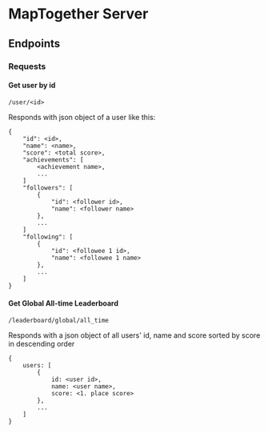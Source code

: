 # MapTogether Server

## Endpoints

### Requests
#### Get user by id
`/user/<id>`

Responds with json object of a user like this:
```
{
    "id": <id>,
    "name": <name>,
    "score": <total score>,
    "achievements": [
        <achievement name>,
        ...
    ]
    "followers": [
        {
            "id": <follower id>,
            "name": <follower name>
        },
        ...
    ]
    "following": [
        {
            "id": <followee 1 id>,
            "name": <followee 1 name>
        },
        ...
    ]
}
```
#### Get Global All-time Leaderboard
`/leaderboard/global/all_time`

Responds with a json object of all users' id, name and score sorted by score in descending order
```
{
    users: [
        {
            id: <user id>,
            name: <user name>,
            score: <1. place score>
        },
        ...
    ]
}
```
